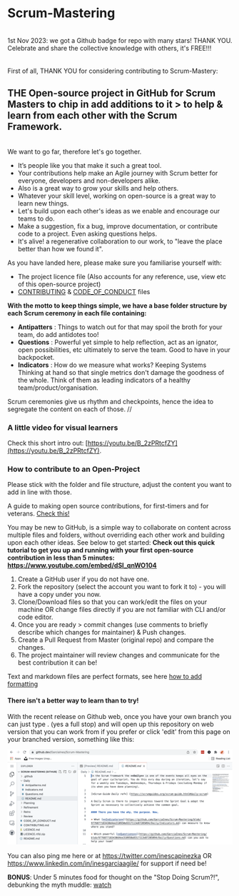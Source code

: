 # Scrum-Mastering

<br>
1st Nov 2023: we got a Github badge for repo with many stars! THANK YOU. </br>
Celebrate and share the collective knowledge with others, it's FREE!!! </br>
<br>
<br>First of all, THANK YOU for considering contributing to Scrum-Mastery:

## THE Open-source project in GitHub for Scrum Masters to chip in add additions to it > to help &amp; learn from each other with the Scrum Framework.

<br>We want to go far, therefore let's go together.

- It’s people like you that make it such a great tool.
- Your contributions help make an Agile journey with Scrum better for everyone, developers and non-developers alike.
- Also is a great way to grow your skills and help others. 
- Whatever your skill level, working on open-source is a great way to learn new things.
- Let's build upon each other's ideas as we enable and encourage our teams to do.
- Make a suggestion, fix a bug, improve documentation, or contribute code to a project. Even asking questions helps.
- It's alive! a regenerative collaboration to our work, to "leave the place better than how we found it".

As you have landed here, please make sure you familiarise yourself with:
- The project licence file (Also accounts for any reference, use, view etc of this open-source project)
-  [CONTRIBUTING](https://github.com/GarciaInes/Scrum-Mastering/blob/b3686973dcb680c8ce017279a801f5fc8d9edba3/CONTRIBUTING.md) & [CODE_OF_CONDUCT](https://github.com/GarciaInes/Scrum-Mastering/blob/b3686973dcb680c8ce017279a801f5fc8d9edba3/CODE_OF_CONDUCT.md) files

**With the motto to keep things simple, we have a base folder structure by each Scrum ceremony in each file containing:**
- **Antipatters** : Things to watch out for that may spoil the broth for your team, do add antidotes too!
- **Questions** : Powerful yet simple to help reflection, act as an ignator, open possibilities, etc ultimately to serve the team. Good to have in your backpocket.
- **Indicators** : How do we measure what works? Keeping Systems Thinking at hand so that single metrics don't damage the goodness of the whole. Think of them as leading indicators of a healthy team/product/organisation.

Scrum ceremonies give us rhythm and checkpoints, hence the idea to segregate the content on each of those.
//

### A little video for visual learners
Check this short intro out: [https://youtu.be/B_2zPRtcfZY](https://youtu.be/B_2zPRtcfZY).

### How to contribute to an Open-Project
Please stick with the folder and file structure, adjust the content you want to add in line with those. 

A guide to making open source contributions, for first-timers and for veterans. [Check this!](https://opensource.guide/how-to-contribute/)

You may be new to GitHub, is a simple way to collaborate on content across multiple files and folders, without overriding each other work and building upon each other ideas. See below to get started:
**Check out this quick tutorial to get you up and running with your first open-source contribution in less than 5 minutes: https://www.youtube.com/embed/dSl_qnWO104**
1. Create a GitHub user if you do not have one.
2. Fork the repository (select the account you want to fork it to) - you will have a copy under you now.
3. Clone/Download files so that you can work/edit the files on your machine OR change files directly if you are not familiar with CLI and/or code editor.
4. Once you are ready > commit changes (use comments to briefly describe which changes for maintainer) & Push changes.
5. Create a Pull Request from Master (original repo) and compare the changes.
6. The project maintainer will review changes and communicate for the best contribution it can be!

Text and markdown files are perfect formats, see here [how to add formatting](https://guides.github.com/features/mastering-markdown/)

#### There isn't a better way to learn than to try!

With the recent release on Github web, once you have your own branch you can just type . (yes a full stop) and will open up this repository on web version that you can work from if you prefer or click 'edit' from this page on your branched version, something like this: 
</br>

![Sample](https://github.com/GarciaInes/Scrum-Mastering/blob/main/Sample%20Github%20Web.png)

You can also ping me here or at https://twitter.com/inescapinezka OR https://www.linkedin.com/in/inesgarciaagile/ for support if need be!

**BONUS**: Under 5 minutes food for thought on the "Stop Doing Scrum?!", debunking the myth muddle: [watch](https://www.youtube.com/watch?v=PVWEhnIJJXw)
